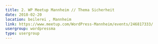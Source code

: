 ```yaml
---
title: 2. WP Meetup Mannheim // Thema Sicherheit
date: 2018-02-20
location: beilerei , Mannheim
link: https://www.meetup.com/WordPress-Mannheim/events/246817333/
usergroup: wordpressma
type: usergroup
---
```

